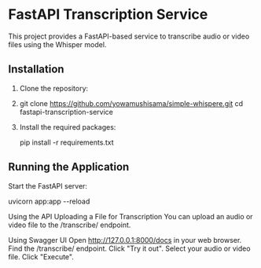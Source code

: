 # FastAPI Transcription Service

This project provides a FastAPI-based service to transcribe audio or video files using the Whisper model.

## Installation

1. Clone the repository:
2. 
    git clone https://github.com/yowamushisama/simple-whispere.git
    cd fastapi-transcription-service


3. Install the required packages:
 
    pip install -r requirements.txt
 
## Running the Application

Start the FastAPI server:

uvicorn app:app --reload

Using the API
Uploading a File for Transcription
You can upload an audio or video file to the /transcribe/ endpoint.

Using Swagger UI
Open http://127.0.0.1:8000/docs in your web browser.
Find the /transcribe/ endpoint.
Click "Try it out".
Select your audio or video file.
Click "Execute".
